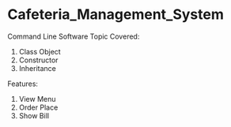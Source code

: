# Cafeteria_Management_System
Command Line Software
Topic Covered:

1. Class Object
2. Constructor
3. Inheritance

Features:

1. View Menu
2. Order Place
3. Show Bill

